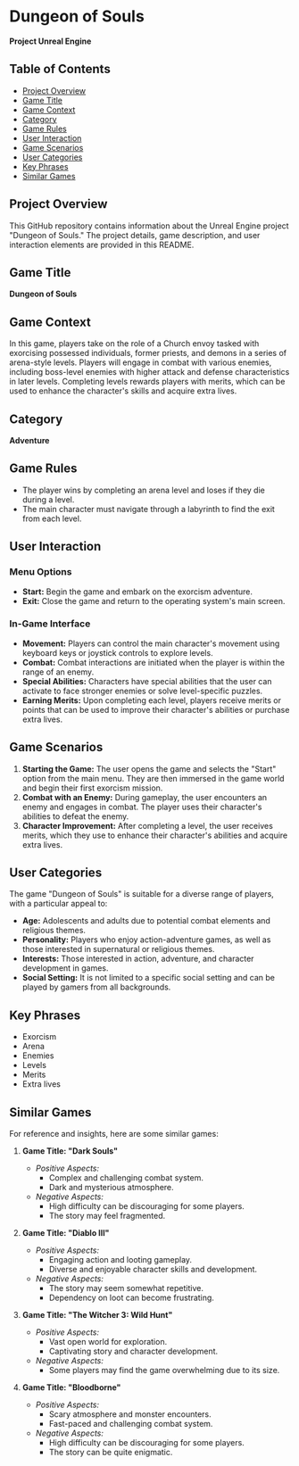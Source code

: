 # Dungeon of Souls

**Project Unreal Engine**

## Table of Contents
- [Project Overview](#project-overview)
- [Game Title](#game-title)
- [Game Context](#game-context)
- [Category](#category)
- [Game Rules](#game-rules)
- [User Interaction](#user-interaction)
- [Game Scenarios](#game-scenarios)
- [User Categories](#user-categories)
- [Key Phrases](#key-phrases)
- [Similar Games](#similar-games)

## Project Overview

This GitHub repository contains information about the Unreal Engine project "Dungeon of Souls." The project details, game description, and user interaction elements are provided in this README.

## Game Title

**Dungeon of Souls**

## Game Context

In this game, players take on the role of a Church envoy tasked with exorcising possessed individuals, former priests, and demons in a series of arena-style levels. Players will engage in combat with various enemies, including boss-level enemies with higher attack and defense characteristics in later levels. Completing levels rewards players with merits, which can be used to enhance the character's skills and acquire extra lives.

## Category

**Adventure**

## Game Rules

- The player wins by completing an arena level and loses if they die during a level.
- The main character must navigate through a labyrinth to find the exit from each level.

## User Interaction

### Menu Options
- **Start:** Begin the game and embark on the exorcism adventure.
- **Exit:** Close the game and return to the operating system's main screen.

### In-Game Interface
- **Movement:** Players can control the main character's movement using keyboard keys or joystick controls to explore levels.
- **Combat:** Combat interactions are initiated when the player is within the range of an enemy.
- **Special Abilities:** Characters have special abilities that the user can activate to face stronger enemies or solve level-specific puzzles.
- **Earning Merits:** Upon completing each level, players receive merits or points that can be used to improve their character's abilities or purchase extra lives.

## Game Scenarios

1. **Starting the Game:** The user opens the game and selects the "Start" option from the main menu. They are then immersed in the game world and begin their first exorcism mission.
2. **Combat with an Enemy:** During gameplay, the user encounters an enemy and engages in combat. The player uses their character's abilities to defeat the enemy.
3. **Character Improvement:** After completing a level, the user receives merits, which they use to enhance their character's abilities and acquire extra lives.

## User Categories

The game "Dungeon of Souls" is suitable for a diverse range of players, with a particular appeal to:

- **Age:** Adolescents and adults due to potential combat elements and religious themes.
- **Personality:** Players who enjoy action-adventure games, as well as those interested in supernatural or religious themes.
- **Interests:** Those interested in action, adventure, and character development in games.
- **Social Setting:** It is not limited to a specific social setting and can be played by gamers from all backgrounds.

## Key Phrases

- Exorcism
- Arena
- Enemies
- Levels
- Merits
- Extra lives

## Similar Games

For reference and insights, here are some similar games:

1. **Game Title: "Dark Souls"**
   - *Positive Aspects:*
     - Complex and challenging combat system.
     - Dark and mysterious atmosphere.
   - *Negative Aspects:*
     - High difficulty can be discouraging for some players.
     - The story may feel fragmented.

2. **Game Title: "Diablo III"**
   - *Positive Aspects:*
     - Engaging action and looting gameplay.
     - Diverse and enjoyable character skills and development.
   - *Negative Aspects:*
     - The story may seem somewhat repetitive.
     - Dependency on loot can become frustrating.

3. **Game Title: "The Witcher 3: Wild Hunt"**
   - *Positive Aspects:*
     - Vast open world for exploration.
     - Captivating story and character development.
   - *Negative Aspects:*
     - Some players may find the game overwhelming due to its size.

4. **Game Title: "Bloodborne"**
   - *Positive Aspects:*
     - Scary atmosphere and monster encounters.
     - Fast-paced and challenging combat system.
   - *Negative Aspects:*
     - High difficulty can be discouraging for some players.
     - The story can be quite enigmatic.
